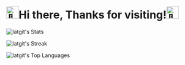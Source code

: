 <h1><img src="https://fonts.gstatic.com/s/e/notoemoji/latest/1f44b/512.gif" alt="👋" width="32" height="32">Hi there, Thanks for visiting!<img src="https://fonts.gstatic.com/s/e/notoemoji/latest/1f64f/512.gif" alt="🙏" width="32" height="32"></h1>

![latgit's Stats](https://github-readme-stats.vercel.app/api?username=latgit&theme=monokai&show_icons=true&hide_border=false&count_private=true)

![latgit's Streak](https://github-readme-streak-stats.herokuapp.com/?user=latgit&theme=monokai&hide_border=false)

![latgit's Top Languages](https://github-readme-stats.vercel.app/api/top-langs/?username=latgit&theme=monokai&show_icons=true&hide_border=false&layout=compact)
